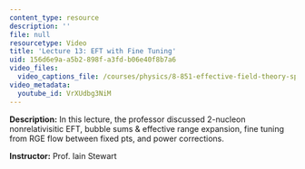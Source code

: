 ```yaml
---
content_type: resource
description: ''
file: null
resourcetype: Video
title: 'Lecture 13: EFT with Fine Tuning'
uid: 156d6e9a-a5b2-898f-a3fd-b06e40f8b7a6
video_files:
  video_captions_file: /courses/physics/8-851-effective-field-theory-spring-2013/video-lectures/lecture-13-eft-with-fine-tuning/VrXUdbg3NiM.vtt
video_metadata:
  youtube_id: VrXUdbg3NiM
---
```


**Description:** In this lecture, the professor discussed 2-nucleon nonrelativisitic EFT, bubble sums & effective range expansion, fine tuning from RGE flow between fixed pts, and power corrections.

**Instructor:** Prof. Iain Stewart